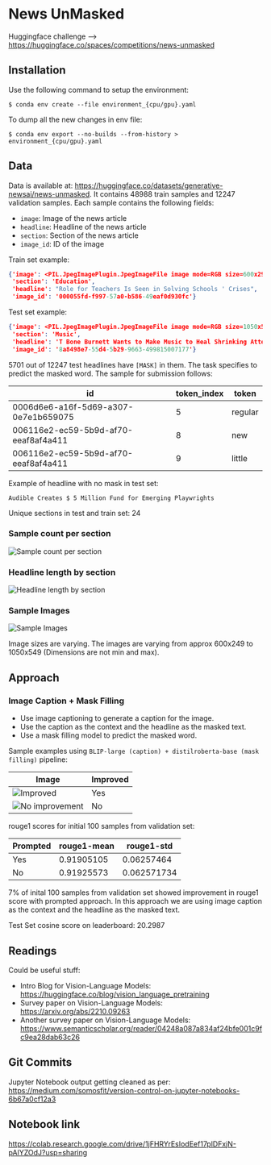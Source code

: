 # News UnMasked
Huggingface challenge --> https://huggingface.co/spaces/competitions/news-unmasked

## Installation

Use the following command to setup the environment:

`$ conda env create --file environment_{cpu/gpu}.yaml`

To dump all the new changes in env file:

`$ conda env export --no-builds --from-history > environment_{cpu/gpu}.yaml`

## Data

Data is available at: https://huggingface.co/datasets/generative-newsai/news-unmasked.
It contains 48988 train samples and 12247 validation samples.
Each sample contains the following fields:
- `image`: Image of the news article
- `headline`: Headline of the news article
- `section`: Section of the news article
- `image_id`: ID of the image

Train set example:
```json
{'image': <PIL.JpegImagePlugin.JpegImageFile image mode=RGB size=600x295>,
 'section': 'Education',
 'headline': "Role for Teachers Is Seen in Solving Schools ' Crises",
 'image_id': '000055fd-f997-57a0-b586-49eaf0d930fc'}
```

Test set example:
```json
{'image': <PIL.JpegImagePlugin.JpegImageFile image mode=RGB size=1050x549>,
 'section': 'Music',
 'headline': 'T Bone Burnett Wants to Make Music to Heal Shrinking Attention Spans',
 'image_id': '8a8498e7-55d4-5b29-9663-499815007177'}
```

5701 out of 12247 test headlines have `[MASK]` in them. The task specifies to predict the masked word.
The sample for submission follows:
<!-- table in markdown -->
| id | token_index | token |
| --- | --- | --- |
| 0006d6e6-a16f-5d69-a307-0e7e1b659075 | 5 | regular |
| 006116e2-ec59-5b9d-af70-eeaf8af4a411 | 8 | new |
| 006116e2-ec59-5b9d-af70-eeaf8af4a411 | 9 | little |

Example of headline with no mask in test set:

`Audible Creates $ 5 Million Fund for Emerging Playwrights`

Unique sections in test and train set: 24

### Sample count per section
<!-- Include image -->
![Sample count per section](./images/count_by_section.png)

### Headline length by section
![Headline length by section](./images/headline_length_by_section.png)

### Sample Images
![Sample Images](./images/sample_images.png)

Image sizes are varying. The images are varying from approx 600x249 to 1050x549 (Dimensions are not min and max).

## Approach

### Image Caption + Mask Filling
- Use image captioning to generate a caption for the image.
- Use the caption as the context and the headline as the masked text.
- Use a mask filling model to predict the masked word.

Sample examples using `BLIP-large (caption) + distilroberta-base (mask filling)` pipeline:

| Image | Improved |
| --- | --- |
| ![Improved](./images/example_caption_mask_fill_0.png) | Yes |
| ![No improvement](./images/example_caption_mask_fill_1.png) | No |

rouge1 scores for initial 100 samples from validation set:

| Prompted | rouge1-mean | rouge1-std |
| --- | --- | --- |
| Yes | 0.91905105 | 0.06257464 |
| No | 0.91925573 | 0.062571734 |

7% of inital 100 samples from validation set showed improvement in rouge1 score with prompted approach. In this approach we are using image caption as the context and the headline as the masked text.

Test Set cosine score on leaderboard: 20.2987

## Readings
Could be useful stuff:
- Intro Blog for Vision-Language Models: https://huggingface.co/blog/vision_language_pretraining
- Survey paper on Vision-Language Models: https://arxiv.org/abs/2210.09263
- Another survey paper on Vision-Language Models: https://www.semanticscholar.org/reader/04248a087a834af24bfe001c9fc9ea28dab63c26

## Git Commits
Jupyter Notebook output getting cleaned as per: https://medium.com/somosfit/version-control-on-jupyter-notebooks-6b67a0cf12a3

## Notebook link
https://colab.research.google.com/drive/1jFHRYrEsIodEef17plDFxjN-pAlYZOdJ?usp=sharing
